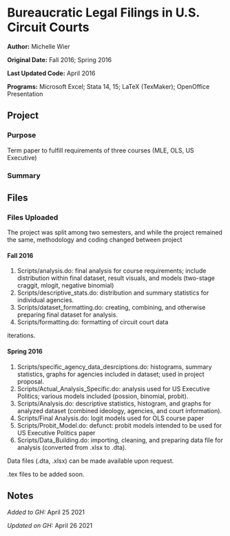 # Bureaucratic Legal Filings in U.S. Circuit Courts

**Author:** Michelle Wier

**Original Date:** Fall 2016; Spring 2016

**Last Updated Code:** April 2016

**Programs:** Microsoft Excel; Stata 14, 15; LaTeX (TexMaker); OpenOffice Presentation

## Project
### Purpose 
Term paper to fulfill requirements of three courses (MLE, OLS, US Executive)
### Summary


## Files
### Files Uploaded
The project was split among two semesters, and while the project remained the same, methodology and coding changed between project

#### Fall 2016
1. Scripts/analysis.do: final analysis for course requirements; include distribution within final dataset, result visuals, and models (two-stage craggit, mlogit, negative binomial) 
2. Scripts/descriptive_stats.do: distribution and summary statistics for individual agencies.  
3. Scripts/dataset_formatting.do: creating, combining, and otherwise preparing final dataset for analysis.
4. Scripts/formatting.do: formatting of circuit court data 

iterations. 
#### Spring 2016
1. Scripts/specific_agency_data_desrciptions.do: histograms, summary statistics, graphs for agencies included in dataset; used in project proposal.
2. Scripts/Actual_Analysis_Specific.do: analysis used for US Executive Politics; various models included (possion, binomial, probit).
3. Scripts/Analysis.do: descriptive statistics, histogram, and graphs for analyzed dataset (combined ideology, agencies, and court information).
4. Scripts/Final Analysis.do: logit models used for OLS course paper 
5. Scripts/Probit_Model.do: defunct: probit models intended to be used for US Executive Politics paper 
6. Scripts/Data_Building.do: importing, cleaning, and preparing data file for analysis (converted from .xlsx to .dta).

Data files (.dta, .xlsx) can be made available upon request.

.tex files to be added soon. 

## Notes 

*Added to GH:* April 25 2021

*Updated on GH:* April 26 2021
